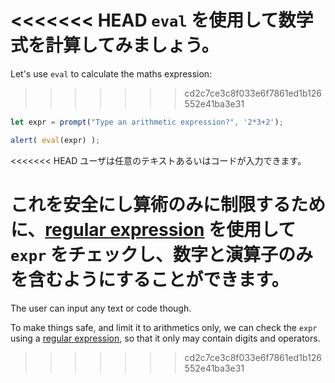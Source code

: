 <<<<<<< HEAD
`eval` を使用して数学式を計算してみましょう。
=======
Let's use `eval` to calculate the maths expression:
>>>>>>> cd2c7ce3c8f033e6f7861ed1b126552e41ba3e31

```js demo run
let expr = prompt("Type an arithmetic expression?", '2*3+2');

alert( eval(expr) );
```

<<<<<<< HEAD
ユーザは任意のテキストあるいはコードが入力できます。

これを安全にし算術のみに制限するために、[regular expression](info:regular-expressions) を使用して `expr` をチェックし、数字と演算子のみを含むようにすることができます。
=======
The user can input any text or code though.

To make things safe, and limit it to arithmetics only, we can check the `expr` using a [regular expression](info:regular-expressions), so that it only may contain digits and operators.
>>>>>>> cd2c7ce3c8f033e6f7861ed1b126552e41ba3e31
